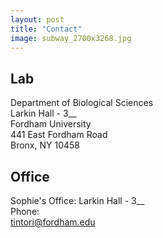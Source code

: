 ```yaml
---
layout: post
title: "Contact"
image: subway_2700x3268.jpg
---
```


## Lab

Department of Biological Sciences<br/> 
Larkin Hall - 3__<br/> 
Fordham University<br/> 
441 East Fordham Road<br/> 
Bronx, NY 10458

## Office

Sophie's Office: Larkin Hall - 3__<br/> 
Phone:<br/> 
tintori@fordham.edu
